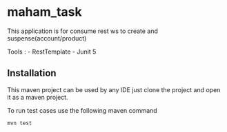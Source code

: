 # maham_task
This application is for consume rest ws to create and suspense(account/product)


Tools : 
    - RestTemplate
    - Junit 5

## Installation

This maven project can be used by any IDE just clone the project and open it as a maven project.

To run test cases use the following maven command

```maven
mvn test
```
